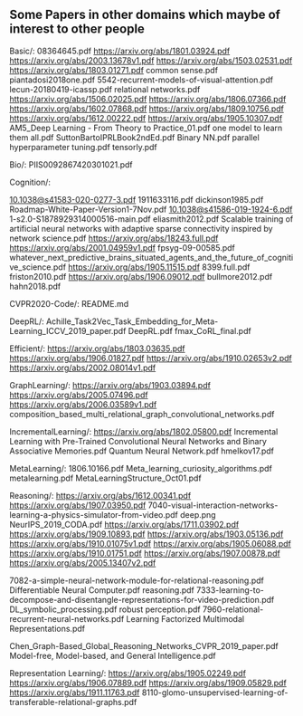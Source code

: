 ## Some Papers in other domains which maybe of interest to other people

Basic/:
08364645.pdf
https://arxiv.org/abs/1801.03924.pdf
https://arxiv.org/abs/2003.13678v1.pdf
https://arxiv.org/abs/1503.02531.pdf
https://arxiv.org/abs/1803.01271.pdf
common sense.pdf
piantadosi2018one.pdf
5542-recurrent-models-of-visual-attention.pdf
lecun-20180419-icassp.pdf
relational networks.pdf
https://arxiv.org/abs/1506.02025.pdf
https://arxiv.org/abs/1806.07366.pdf
https://arxiv.org/abs/1602.07868.pdf
https://arxiv.org/abs/1809.10756.pdf
https://arxiv.org/abs/1612.00222.pdf
https://arxiv.org/abs/1905.10307.pdf
AM5_Deep Learning - From Theory to Practice_01.pdf
one model to learn them all.pdf
SuttonBartoIPRLBook2ndEd.pdf
Binary NN.pdf
parallel hyperparameter tuning.pdf
tensorly.pdf

Bio/:
PIIS0092867420301021.pdf

Cognition/:

10.1038@s41583-020-0277-3.pdf
1911633116.pdf
dickinson1985.pdf
Roadmap-White-Paper-Version1-7Nov.pdf
10.1038@s41586-019-1924-6.pdf
1-s2.0-S1878929314000516-main.pdf
eliasmith2012.pdf
Scalable training of artificial neural networks with adaptive sparse connectivity inspired by network science.pdf
https://arxiv.org/abs/18243.full.pdf
https://arxiv.org/abs/2001.04959v1.pdf
fpsyg-09-00585.pdf whatever_next_predictive_brains_situated_agents_and_the_future_of_cognitive_science.pdf
https://arxiv.org/abs/1905.11515.pdf
8399.full.pdf
friston2010.pdf
https://arxiv.org/abs/1906.09012.pdf
bullmore2012.pdf
hahn2018.pdf

CVPR2020-Code/:
README.md

DeepRL/:
Achille_Task2Vec_Task_Embedding_for_Meta-Learning_ICCV_2019_paper.pdf
DeepRL.pdf
fmax_CoRL_final.pdf

Efficient/:
https://arxiv.org/abs/1803.03635.pdf
https://arxiv.org/abs/1906.01827.pdf
https://arxiv.org/abs/1910.02653v2.pdf
https://arxiv.org/abs/2002.08014v1.pdf

GraphLearning/:
https://arxiv.org/abs/1903.03894.pdf
https://arxiv.org/abs/2005.07496.pdf
https://arxiv.org/abs/2006.03589v1.pdf
composition_based_multi_relational_graph_convolutional_networks.pdf

IncrementalLearning/:
https://arxiv.org/abs/1802.05800.pdf
Incremental Learning with Pre-Trained Convolutional Neural Networks and Binary Associative Memories.pdf
Quantum Neural Network.pdf
hmelkov17.pdf

MetaLearning/:
1806.10166.pdf
Meta_learning_curiosity_algorithms.pdf
metalearning.pdf
MetaLearningStructure_Oct01.pdf

Reasoning/:
https://arxiv.org/abs/1612.00341.pdf
https://arxiv.org/abs/1907.03950.pdf
7040-visual-interaction-networks-learning-a-physics-simulator-from-video.pdf
deep.png
NeurIPS_2019_CODA.pdf
https://arxiv.org/abs/1711.03902.pdf
https://arxiv.org/abs/1909.10893.pdf
https://arxiv.org/abs/1903.05136.pdf
https://arxiv.org/abs/1910.01075v1.pdf
https://arxiv.org/abs/1905.06088.pdf
https://arxiv.org/abs/1910.01751.pdf
https://arxiv.org/abs/1907.00878.pdf
https://arxiv.org/abs/2005.13407v2.pdf

7082-a-simple-neural-network-module-for-relational-reasoning.pdf
Differentiable Neural Computer.pdf
reasoning.pdf
7333-learning-to-decompose-and-disentangle-representations-for-video-prediction.pdf
DL_symbolic_processing.pdf
robust perception.pdf
7960-relational-recurrent-neural-networks.pdf Learning Factorized Multimodal Representations.pdf

Chen_Graph-Based_Global_Reasoning_Networks_CVPR_2019_paper.pdf Model-free, Model-based, and General Intelligence.pdf

Representation Learning/:
https://arxiv.org/abs/1905.02249.pdf
https://arxiv.org/abs/1906.07889.pdf
https://arxiv.org/abs/1909.05829.pdf
https://arxiv.org/abs/1911.11763.pdf
8110-glomo-unsupervised-learning-of-transferable-relational-graphs.pdf
